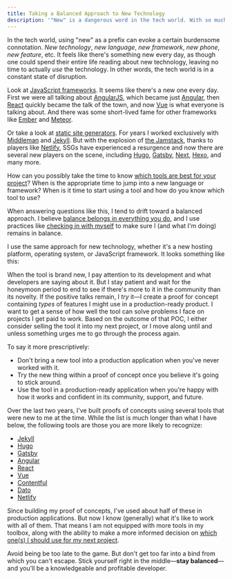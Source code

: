 ```yaml
---
title: Taking a Balanced Approach to New Technology
description: '"New" is a dangerous word in the tech world. With so much changing every day, how do we make sure we know which tools and technologies to invest our time in and which ones to leave behind?'
---
```


In the tech world, using "new" as a prefix can evoke a certain burdensome connotation. _New technology_, _new language_, _new framework_, _new phone_, _new feature_, etc. It feels like there's something new every day, as though one could spend their entire life reading about new technology, leaving no time to actually _use_ the technology. In other words, the tech world is in a constant state of disruption.

Look at [JavaScript frameworks](https://en.wikipedia.org/wiki/Single-page_application#JavaScript_frameworks). It seems like there's a new one every day. First we were all talking about [AngularJS](https://angularjs.org/), which became just [Angular](https://angular.io/), then [React](https://reactjs.org/) quickly became the talk of the town, and now [Vue](https://vuejs.org/) is what everyone is talking about. And there was some short-lived fame for other frameworks like [Ember](https://www.emberjs.com/) and [Meteor](https://www.meteor.com/).

Or take a look at [static site generators](https://www.staticgen.com/). For years I worked exclusively with [Middleman](https://middlemanapp.com/) and [Jekyll](https://jekyllrb.com/). But with the explosion of [the Jamstack](/blog/wtf-is-jamstack/), thanks to players like [Netlify](https://www.netlify.com/), SSGs have experienced a resurgence and now there are several new players on the scene, including [Hugo](https://gohugo.io/), [Gatsby](https://www.gatsbyjs.org/), [Next](https://nextjs.org/), [Hexo](https://hexo.io/), and many more.

How can you possibly take the time to know [which tools are best for your project](/blog/choose-the-right-tool-for-the-job/)? When is the appropriate time to jump into a new language or framework? When is it time to start using a tool and how do you know which tool to use?

When answering questions like this, I tend to drift toward a balanced approach. I believe [balance belongs in everything you do](https://www.thepolymathlab.com/balance-belongs-in-everything-you-do), and I use practices like [checking in with myself](https://www.thepolymathlab.com/maintain-balance-by-checking-in) to make sure I (and what I'm doing) remains in balance.

I use the same approach for new technology, whether it's a new hosting platform, operating system, or JavaScript framework. It looks something like this:

When the tool is brand new, I pay attention to its development and what developers are saying about it. But I stay patient and wait for the honeymoon period to end to see if there's more to it in the community than its novelty. If the positive talks remain, I _try_ it—I create a proof for concept containing _types_ of features I might use in a production-ready product. I want to get a sense of how well the tool can solve problems I face on projects I get paid to work. Based on the outcome of that POC, I either consider selling the tool it into my next project, or I move along until and unless something urges me to go through the process again.

To say it more prescriptively:

- Don't bring a new tool into a production application when you've never worked with it.
- Try the new thing within a proof of concept once you believe it's going to stick around.
- Use the tool in a production-ready application when you're happy with how it works and confident in its community, support, and future.

Over the last two years, I've built proofs of concepts using several tools that were new to me at the time. While the list is much longer than what I have below, the following tools are those you are more likely to recognize:

- [Jekyll](https://jekyllrb.com/)
- [Hugo](https://gohugo.io/)
- [Gatsby](https://www.gatsbyjs.org/)
- [Angular](https://angular.io/)
- [React](https://reactjs.org/)
- [Vue](https://vuejs.org/)
- [Contentful](https://www.contentful.com/)
- [Dato](https://www.datocms.com/)
- [Netlify](https://www.netlify.com/)

Since building my proof of concepts, I've used about half of these in production applications. But now I know (generally) what it's like to work with all of them. That means I am not equipped with more tools in my toolbox, along with the ability to make a more informed decision on [which one(s) I should use for my next project](/blog/choose-the-right-tool-for-the-job/).

Avoid being be too late to the game. But don't get too far into a bind from which you can't escape. Stick yourself right in the middle—**stay balanced**—and you'll be a knowledgeable and profitable developer.
